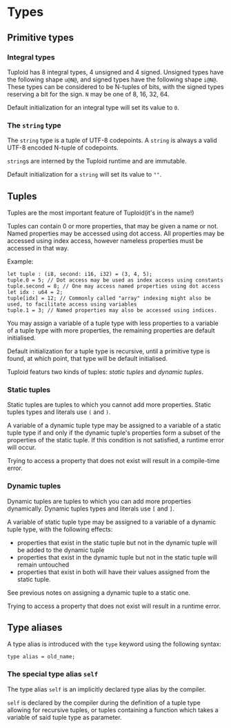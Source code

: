# Types

## Primitive types

### Integral types

Tuploid has 8 integral types, 4 unsigned and 4 signed. Unsigned types have the
following shape `u@N@`, and signed types have the following shape `i@N@`. These
types can be considered to be N-tuples of bits, with the signed types reserving
a bit for the sign. `N` may be one of 8, 16, 32, 64.

Default initialization for an integral type will set its value to `0`.

### The `string` type

The `string` type is a tuple of UTF-8 codepoints. A `string` is always a valid UTF-8 encoded N-tuple of codepoints.

`string`s are interned by the Tuploid runtime and are immutable.

Default initialization for a `string` will set its value to `""`.

## Tuples

Tuples are the most important feature of Tuploid(it's in the name!)

Tuples can contain 0 or more properties, that may be given a name or not. Named
properties may be accessed using dot access. All properties may be accessed
using index access, however nameless properties must be accessed in that way.

Example:

```
let tuple : (i8, second: i16, i32) = (3, 4, 5);
tuple.0 = 5; // Dot access may be used as index access using constants
tuple.second = 8; // One may access named properties using dot access
let idx : u64 = 2;
tuple[idx] = 12; // Commonly called "array" indexing might also be used, to facilitate access using variables
tuple.1 = 3; // Named properties may also be accessed using indices.
```

You may assign a variable of a tuple type with less properties to a variable
of a tuple type with more properties, the remaining properties are default
initialised.

Default initialization for a tuple type is recursive, until a primitive type is
found, at which point, that type will be default initialised.

Tuploid featurs two kinds of tuples: *static tuples* and *dynamic tuples*.

### Static tuples

Static tuples are tuples to which you cannot add more properties. Static
tuples types and literals use `(` and `)`.

A variable of a dynamic tuple type may be assigned to a variable of a static
tuple type if and only if the dynamic tuple's properties form a subset of the
properties of the static tuple. If this condition is not satisfied, a runtime
error will occur.

Trying to access a property that does not exist will result in a compile-time
error.

### Dynamic tuples

Dynamic tuples are tuples to which you can add more properties dynamically.
Dynamic tuples types and literals use `[` and `]`.

A variable of static tuple type may be assigned to a variable of a dynamic tuple
type, with the following effects:

* properties that exist in the static tuple but not in the dynamic tuple will
be added to the dynamic tuple
* properties that exist in the dynamic tuple but not in the static tuple will
remain untouched
* properties that exist in both will have their values assigned from the static
tuple.

See previous notes on assigning a dynamic tuple to a static one.

Trying to access a property that does not exist will result in a runtime error.

## Type aliases

A type alias is introduced with the `type` keyword using the following syntax:

```
type alias = old_name;
```

### The special type alias `self`

The type alias `self` is an implicitly declared type alias by the compiler.

`self` is declared by the compiler during the definition of a tuple type allowing
for recursive tuples, or tuples containing a function which takes a variable of
said tuple type as parameter.
